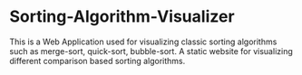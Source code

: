 # Sorting-Algorithm-Visualizer
This is a Web Application used for visualizing classic sorting algorithms such as merge-sort, quick-sort, bubble-sort.
A static website for visualizing different comparison based sorting algorithms.
